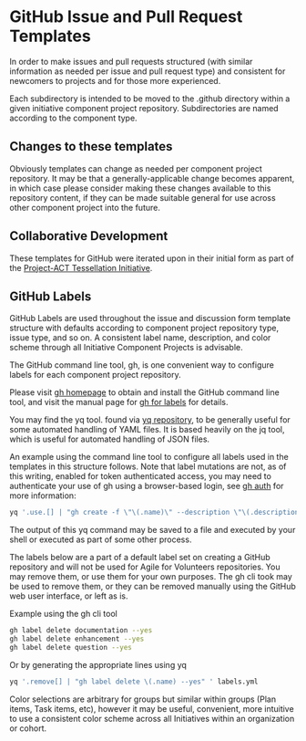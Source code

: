 <!--
 Copyright (C) 2024 Innovate for Vegas Foundation
 
 This file is part of doc-agile-for-volunteers.
 
 doc-agile-for-volunteers is free software: you can redistribute it and/or modify
 it under the terms of the GNU General Public License as published by
 the Free Software Foundation, either version 3 of the License, or
 (at your option) any later version.
 
 doc-agile-for-volunteers is distributed in the hope that it will be useful,
 but WITHOUT ANY WARRANTY; without even the implied warranty of
 MERCHANTABILITY or FITNESS FOR A PARTICULAR PURPOSE.  See the
 GNU General Public License for more details.
 
 You should have received a copy of the GNU General Public License
 along with doc-agile-for-volunteers.  If not, see <https://www.gnu.org/licenses/>.
-->

# GitHub Issue and Pull Request Templates

In order to make issues and pull requests structured (with similar information as needed per issue and pull request type) and consistent for newcomers to projects and for those more experienced.

Each subdirectory is intended to be moved to the .github directory within a given initiative component project repository. Subdirectories are named according to the component type.

## Changes to these templates

Obviously templates can change as needed per component project repository. It may be that a generally-applicable change becomes apparent, in which case please consider making these changes available to this repository content, if they can be made suitable general for use across other component project into the future.

## Collaborative Development

These templates for GitHub were iterated upon in their initial form as part of the [Project-ACT Tessellation Initiative](https://github.com/Project-ACT/ov-tessellation).

## GitHub Labels

GitHub Labels are used throughout the issue and discussion form template structure with defaults according to component project repository type, issue type, and so on. A consistent label name, description, and color scheme through all Initiative Component Projects is advisable.

The GitHub command line tool, gh, is one convenient way to configure labels for each component project repository.

Please visit [gh homepage](https://gli.github.com/) to obtain and install the GitHub command line tool, and visit the manual page for [gh for labels](https://cli.github.com/manual/gh_label) for details.

You may find the yq tool. found via [yq repository](https://github.com/mikefarah/yq), to be generally useful for some automated handling of YAML files. It is based heavily on the jq tool, which is useful for automated handling of JSON files.

An example using the command line tool to configure all labels used in the templates in this structure follows. Note that label mutations are not, as of this writing, enabled for token authenticated access, you may need to authenticate your use of gh using a browser-based login, see [gh auth](https://cli.github.com/manual/auth) for more information:

```sh
yq '.use.[] | "gh create -f \"\(.name)\" --description \"\(.description)\" --color \(.color)"' labels.yml
```

The output of this yq command may be saved to a file and executed by your shell or executed as part of some other process.

The labels below are a part of a default label set on creating a GitHub repository and will not be used for Agile for Volunteers repositories. You may remove them, or use them for your own purposes. The gh cli took may be used to remove them, or they can be removed manually using the GitHub web user interface, or left as is.

Example using the gh cli tool

```sh
gh label delete documentation --yes
gh label delete enhancement --yes
gh label delete question --yes
```

Or by generating the appropriate lines using yq

```sh
yq '.remove[] | "gh label delete \(.name) --yes" ' labels.yml
```

Color selections are arbitrary for groups but similar within groups (Plan items, Task items, etc), however it may be useful,
convenient, more intuitive to use a consistent color scheme across all Initiatives within an organization or cohort.
